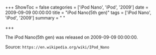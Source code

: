 +++
ShowToc = false
categories = ['iPod Nano', 'iPod', '2009']
date = 2009-09-09 00:00:00
title = "iPod Nano(5th gen)"
tags = ['iPod Nano', 'iPod', '2009']
summary = " "

+++

The iPod Nano(5th gen) was released on 2009-09-09 00:00:00.

Source: `https://en.wikipedia.org/wiki/IPod_Nano`


